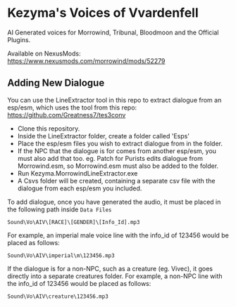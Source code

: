 # Kezyma's Voices of Vvardenfell

AI Generated voices for Morrowind, Tribunal, Bloodmoon and the Official Plugins.

Available on NexusMods: https://www.nexusmods.com/morrowind/mods/52279

## Adding New Dialogue

You can use the LineExtractor tool in this repo to extract dialogue from an esp/esm, which uses the tool from this repo: https://github.com/Greatness7/tes3conv

- Clone this repository.
- Inside the LineExtractor folder, create a folder called 'Esps'
- Place the esp/esm files you wish to extract dialogue from in the folder.
- If the NPC that the dialogue is for comes from another esp/esm, you must also add that too. eg. Patch for Purists edits dialogue from Morrowind.esm, so Morrowind.esm must also be added to the folder.
- Run Kezyma.MorrowindLineExtractor.exe
- A Csvs folder will be created, containing a separate csv file with the dialogue from each esp/esm you included.

To add dialogue, once you have generated the audio, it must be placed in the following path inside `Data Files`

`Sound\Vo\AIV\[RACE]\[GENDER]\[Info_Id].mp3`

For example, an imperial male voice line with the info_id of 123456 would be placed as follows:

`Sound\Vo\AIV\imperial\m\123456.mp3`

If the dialogue is for a non-NPC, such as a creature (eg. Vivec), it goes directly into a separate creatures folder. For example, a non-NPC line with the info_id of 123456 would be placed as follows:

`Sound\Vo\AIV\creature\123456.mp3`
